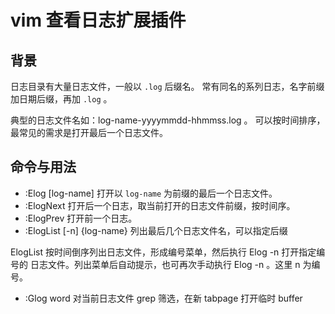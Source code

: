 # vim 查看日志扩展插件

## 背景

日志目录有大量日志文件，一般以 `.log` 后缀名。
常有同名的系列日志，名字前缀加日期后缀，再加 `.log` 。

典型的日志文件名如：log-name-yyyymmdd-hhmmss.log 。
可以按时间排序，最常见的需求是打开最后一个日志文件。

## 命令与用法

* :Elog [log-name] 打开以 `log-name` 为前缀的最后一个日志文件。
* :ElogNext 打开后一个日志，取当前打开的日志文件前缀，按时间序。
* :ElogPrev 打开前一个日志。
* :ElogList [-n] {log-name} 列出最后几个日志文件名，可以指定后缀

ElogList 按时间倒序列出日志文件，形成编号菜单，然后执行 Elog -n 打开指定编号的
日志文件。列出菜单后自动提示，也可再次手动执行 Elog -n 。这里 n 为编号。

* :Glog word 对当前日志文件 grep 筛选，在新 tabpage 打开临时 buffer
